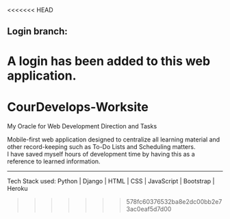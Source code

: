 <<<<<<< HEAD
## Login branch:
A <b>login</b> has been added to this web application.
=======
# CourDevelops-Worksite
My Oracle for Web Development Direction and Tasks

Mobile-first web application designed to centralize all learning material and other record-keeping such as To-Do Lists and Scheduling matters.  
I have saved myself hours of development time by having this as a reference to learned information.

----------
Tech Stack used: Python | Django | HTML | CSS | JavaScript | Bootstrap | Heroku
>>>>>>> 578fc60376532ba8e2dc00bb2e73ac0eaf5d7d00
